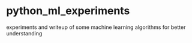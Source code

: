 # python_ml_experiments
experiments and writeup of some machine learning algorithms for better understanding
